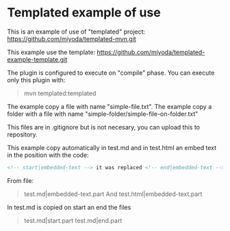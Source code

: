 # Templated example of use

This is an example of use of "templated" project:
https://github.com/miyoda/templated-mvn.git

This example use the template:
https://github.com/miyoda/templated-example-template.git

The plugin is configured to execute on "compile" phase.
You can execute only this plugin with:
>mvn templated:templated

The example copy a file with name "simple-file.txt".
The example copy a folder with a file with name "simple-folder/simple-file-on-folder.txt"

This files are in .gitignore but is not necesary, you can upload this to repository.

This example copy automatically in test.md and in test.html an embed text in the position with the code:
```html
<!-- start|embedded-text --> it was replaced <!-- end|embedded-text -->
```
From file:
> test.md|embedded-text.part
And
> test.html|embedded-text.part

In test.md is copied on start an end the files
> test.md|start.part
> test.md|end.part